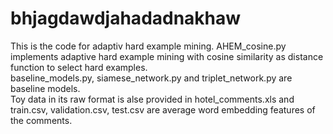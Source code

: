 # bhjagdawdjahadadnakhaw  

This is the code for adaptiv hard example mining. AHEM_cosine.py implements adaptive hard example mining with cosine similarity as distance function to select hard examples.  
baseline_models.py, siamese_network.py and triplet_network.py are baseline models.  
Toy data in its raw format is alse provided in hotel_comments.xls and train.csv, validation.csv, test.csv are average word embedding features of the comments.
